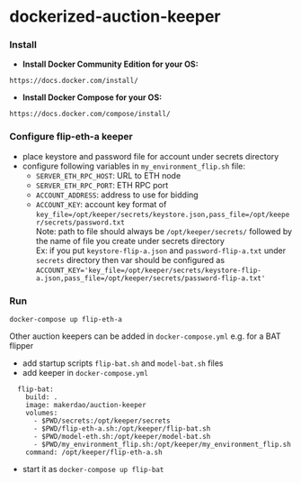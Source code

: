 # dockerized-auction-keeper

### Install

- **Install Docker Community Edition for your OS:**
```
https://docs.docker.com/install/
```
- **Install Docker Compose for your OS:**
```
https://docs.docker.com/compose/install/
```

### Configure flip-eth-a keeper

- place keystore and password file for account under secrets directory
- configure following variables in `my_environment_flip.sh` file:
    - `SERVER_ETH_RPC_HOST`: URL to ETH node  
    - `SERVER_ETH_RPC_PORT`: ETH RPC port  
    - `ACCOUNT_ADDRESS`: address to use for bidding
    - `ACCOUNT_KEY`: account key format of `key_file=/opt/keeper/secrets/keystore.json,pass_file=/opt/keeper/secrets/password.txt`  
    Note: path to file should always be `/opt/keeper/secrets/` followed by the name of file you create under secrets directory  
    Ex: if you put `keystore-flip-a.json` and `password-flip-a.txt` under `secrets` directory then var should be configured as
    `ACCOUNT_KEY='key_file=/opt/keeper/secrets/keystore-flip-a.json,pass_file=/opt/keeper/secrets/password-flip-a.txt'`

### Run

`docker-compose up flip-eth-a`

Other auction keepers can be added in `docker-compose.yml` e.g. for a BAT flipper
- add startup scripts `flip-bat.sh` and `model-bat.sh` files
- add keeper in `docker-compose.yml`
```
  flip-bat:
    build: .
    image: makerdao/auction-keeper
    volumes:
      - $PWD/secrets:/opt/keeper/secrets
      - $PWD/flip-eth-a.sh:/opt/keeper/flip-bat.sh
      - $PWD/model-eth.sh:/opt/keeper/model-bat.sh
      - $PWD/my_environment_flip.sh:/opt/keeper/my_environment_flip.sh
    command: /opt/keeper/flip-eth-a.sh
```
- start it as `docker-compose up flip-bat`


